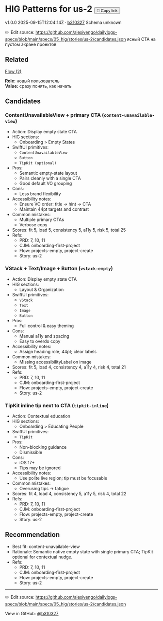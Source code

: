# HIG Patterns for us-2 <button class="copy-link" aria-label="Copy page link" onclick="window.spechubCopyLink && window.spechubCopyLink()">🔗 Copy link</button>

<p class="badges">
  <span class="badge version">v1.0.0</span>
  <span class="badge build">2025-09-15T12:04:14Z · <a href="https://github.com/alexivengo/dailylogs-specs/commit/b310327" target="_blank" rel="noopener" class="sha">b310327</a></span>
  <span class="badge schema unknown">Schema unknown</span>
</p>

✏️ Edit source: https://github.com/alexivengo/dailylogs-specs/blob/main/specs/05_hig/stories/us-2/candidates.json
ясный CTA на пустом экране проектов

## Related
<p>
  <span class="chip"><a href="../stories/index.md#?flow=project-create,projects-empty">Flow (2)</a></span>
</p>

**Role:** новый пользователь  
**Value:** сразу понять, как начать

## Candidates
### ContentUnavailableView + primary CTA (`content-unavailable-view`)
- Action: Display empty state CTA
- HIG sections:
  - Onboarding > Empty States
- SwiftUI primitives:
  - `ContentUnavailableView`
  - `Button`
  - `TipKit (optional)`
- Pros:
  - Semantic empty-state layout
  - Pairs cleanly with a single CTA
  - Good default VO grouping
- Cons:
  - Less brand flexibility
- Accessibility notes:
  - Ensure VO order: title → hint → CTA
  - Maintain 44pt targets and contrast
- Common mistakes:
  - Multiple primary CTAs
  - Verbose copy
- Scores: fit 5, load 5, consistency 5, a11y 5, risk 5, total 25
- Refs:
  - PRD: 7, 10, 11
  - CJM: onboarding-first-project
  - Flow: projects-empty, project-create
  - Story: us-2

### VStack + Text/Image + Button (`vstack-empty`)
- Action: Display empty state CTA
- HIG sections:
  - Layout & Organization
- SwiftUI primitives:
  - `VStack`
  - `Text`
  - `Image`
  - `Button`
- Pros:
  - Full control & easy theming
- Cons:
  - Manual a11y and spacing
  - Easy to overdo copy
- Accessibility notes:
  - Assign heading role; 44pt; clear labels
- Common mistakes:
  - Missing accessibilityLabel on image
- Scores: fit 5, load 4, consistency 4, a11y 4, risk 4, total 21
- Refs:
  - PRD: 7, 10, 11
  - CJM: onboarding-first-project
  - Flow: projects-empty, project-create
  - Story: us-2

### TipKit inline tip next to CTA (`tipkit-inline`)
- Action: Contextual education
- HIG sections:
  - Onboarding > Educating People
- SwiftUI primitives:
  - `TipKit`
- Pros:
  - Non-blocking guidance
  - Dismissible
- Cons:
  - iOS 17+
  - Tips may be ignored
- Accessibility notes:
  - Use polite live region; tip must be focusable
- Common mistakes:
  - Overusing tips → fatigue
- Scores: fit 4, load 4, consistency 5, a11y 5, risk 4, total 22
- Refs:
  - PRD: 7, 10, 11
  - CJM: onboarding-first-project
  - Flow: projects-empty, project-create
  - Story: us-2


## Recommendation
- Best fit: content-unavailable-view
- Rationale: Semantic native empty state with single primary CTA; TipKit optional for contextual nudge.
- Refs:
  - PRD: 7, 10, 11
  - CJM: onboarding-first-project
  - Flow: projects-empty, project-create
  - Story: us-2
---
✏️ Edit source: https://github.com/alexivengo/dailylogs-specs/blob/main/specs/05_hig/stories/us-2/candidates.json

<p class="page-meta">
  View in GitHub: <a href="https://github.com/alexivengo/dailylogs-specs/commit/b310327" target="_blank" rel="noopener">@b310327</a></p>
